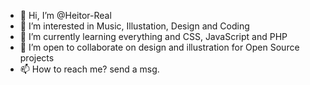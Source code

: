 - 👋 Hi, I’m @Heitor-Real
- 👀 I’m interested in Music, Illustation, Design and Coding
- 🌱 I’m currently learning everything and CSS, JavaScript and PHP
- 💞️ I’m open to collaborate on design and illustration for Open Source projects
- 📫 How to reach me? send a msg.

<!---
Heitor-Real/Heitor-Real is a ✨ special ✨ repository because its `README.md` (this file) appears on your GitHub profile.
You can click the Preview link to take a look at your changes.
--->
